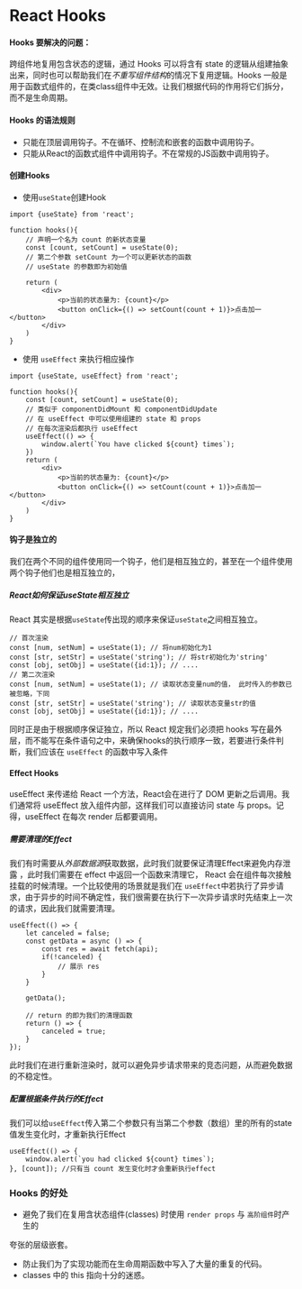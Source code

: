 # React Hooks

#### Hooks 要解决的问题：

跨组件地复用包含状态的逻辑，通过 Hooks 可以将含有 state 的逻辑从组建抽象出来，同时也可以帮助我们在*不重写组件结构*的情况下复用逻辑。Hooks 一般是用于函数式组件的，在类class组件中无效。让我们根据代码的作用将它们拆分，而不是生命周期。

#### Hooks 的语法规则

- 只能在顶层调用钩子。不在循环、控制流和嵌套的函数中调用钩子。
- 只能从React的函数式组件中调用钩子。不在常规的JS函数中调用钩子。

#### 创建Hooks

- 使用`useState`创建Hook

```react
import {useState} from 'react';

function hooks(){
    // 声明一个名为 count 的新状态变量
    const [count, setCount] = useState(0);
    // 第二个参数 setCount 为一个可以更新状态的函数
    // useState 的参数即为初始值
    
    return (
        <div>
        	<p>当前的状态量为: {count}</p>
            <button onClick={() => setCount(count + 1)}>点击加一</button>
        </div>
    )
}
```

- 使用 `useEffect` 来执行相应操作

```react
import {useState, useEffect} from 'react';

function hooks(){
    const [count, setCount] = useState(0);
    // 类似于 componentDidMount 和 componentDidUpdate
    // 在 useEffect 中可以使用组建的 state 和 props
    // 在每次渲染后都执行 useEffect
    useEffect(() => {
        window.alert(`You have clicked ${count} times`);
    })
    return (
        <div>
        	<p>当前的状态量为: {count}</p>
            <button onClick={() => setCount(count + 1)}>点击加一</button>
        </div>
    )
}
```

#### 钩子是独立的

我们在两个不同的组件使用同一个钩子，他们是相互独立的，甚至在一个组件使用两个钩子他们也是相互独立的，

##### React如何保证useState相互独立

React 其实是根据`useState`传出现的顺序来保证`useState`之间相互独立。

```react
// 首次渲染
const [num, setNum] = useState(1); // 将num初始化为1
const [str, setStr] = useState('string'); // 将str初始化为'string'
const [obj, setObj] = useState({id:1}); // ....
// 第二次渲染
const [num, setNum] = useState(1); // 读取状态变量num的值， 此时传入的参数已被忽略，下同
const [str, setStr] = useState('string'); // 读取状态变量str的值
const [obj, setObj] = useState({id:1}); // ....
```

同时正是由于根据顺序保证独立，所以 React 规定我们必须把 hooks 写在最外层，而不能写在条件语句之中，来确保hooks的执行顺序一致，若要进行条件判断，我们应该在 `useEffect` 的函数中写入条件

#### Effect Hooks

useEffect 来传递给 React 一个方法，React会在进行了 DOM 更新之后调用。我们通常将 useEffect 放入组件内部，这样我们可以直接访问 state 与 props。记得，useEffect 在每次 render 后都要调用。

##### 需要清理的Effect

我们有时需要从*外部数据源*获取数据，此时我们就要保证清理Effect来避免内存泄露 ，此时我们需要在 effect 中返回一个函数来清理它， React 会在组件每次接触挂载的时候清理。一个比较使用的场景就是我们在 `useEffect`中若执行了异步请求，由于异步的时间不确定性，我们很需要在执行下一次异步请求时先结束上一次的请求，因此我们就需要清理。

```react
useEffect(() => {
    let canceled = false;
    const getData = async () => {
        const res = await fetch(api);
        if(!canceled) {
            // 展示 res
        }
    }
    
    getData();
    
    // return 的即为我们的清理函数
    return () => {
        canceled = true;
    }
});
```

此时我们在进行重新渲染时，就可以避免异步请求带来的竞态问题，从而避免数据的不稳定性。

##### 配置根据条件执行的Effect

我们可以给`useEffect`传入第二个参数只有当第二个参数（数组）里的所有的state 值发生变化时，才重新执行Effect

```react
useEffect(() => {
    window.alert(`you had clicked ${count} times`);
}, [count]); //只有当 count 发生变化时才会重新执行effect
```



### Hooks 的好处

- 避免了我们在复用含状态组件(classes) 时使用 `render props` 与 `高阶组件`时产生的

夸张的层级嵌套。

- 防止我们为了实现功能而在生命周期函数中写入了大量的重复的代码。
- classes 中的 this 指向十分的迷惑。



